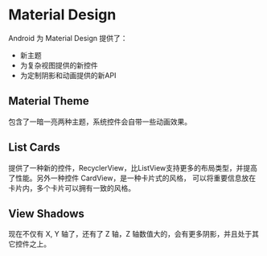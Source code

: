 # Material Design

Android 为 Material Design 提供了：

* 新主题
* 为复杂视图提供的新控件
* 为定制阴影和动画提供的新API

## Material Theme

包含了一暗一亮两种主题，系统控件会自带一些动画效果。

## List Cards

提供了一种新的控件，RecyclerView，比ListView支持更多的布局类型，并提高了性能。另外一种控件 CardView，是一种卡片式的风格，
可以将重要信息放在卡片内，多个卡片可以拥有一致的风格。

## View Shadows

现在不仅有 X, Y 轴了，还有了 Z 轴，Z 轴数值大的，会有更多阴影，并且处于其它控件之上。
